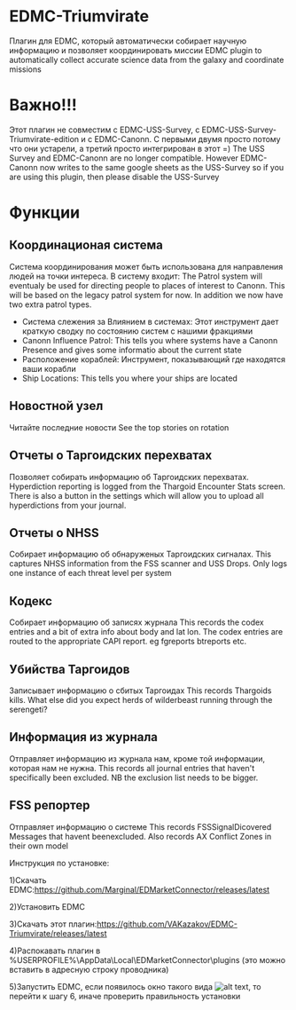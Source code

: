 ﻿# EDMC-Triumvirate
Плагин для EDMC, который автоматически собирает научную информацию и позволяет координировать миссии
EDMC plugin to automatically collect accurate science data from the galaxy and coordinate missions

# Важно!!!

Этот плагин не совместим с EDMC-USS-Survey, с EDMC-USS-Survey-Triumvirate-edition и с EDMC-Canonn. С первыми двумя просто потому что они устарели, а третий просто интегрирован в этот =)
The USS Survey and EDMC-Canonn are no longer compatible. However EDMC-Canonn now writes to the same google sheets as the USS-Survey so if you are using this plugin, then please disable the USS-Survey

# Функции
  
## Координационая система

Система координирования может быть использована для направления людей на точки интереса. В систему входит:
The Patrol system will eventualy be used for directing people to places of interest to Canonn. This will be based on the legacy patrol system for now. In addition we now have two extra patrol types. 
 
 * Система слежения за Влиянием в системах: Этот инструмент дает краткую сводку по состоянию систем с нашими фракциями 
 * Canonn Influence Patrol: This tells you where systems have a Canonn Presence and gives some informatio about the current state
 * Расположение кораблей: Инструмент, показывающий где находятся ваши корабли
 * Ship Locations: This tells you where your ships are located
 

## Новостной узел
Читайте последние новости
See the top stories on rotation

## Отчеты о Таргоидских перехватах
Позволяет собирать информацию об Таргоидских перехватах.
Hyperdiction reporting is logged from the Thargoid Encounter Stats screen. There is also a button in the settings which will allow you to upload all hyperdictions from your journal. 

## Отчеты о NHSS
Собирает информацию об обнаруженых Таргоидских сигналах.
This captures NHSS information from the FSS scanner and USS Drops. Only logs one instance of each threat level per system

## Кодекс
Собирает информацию об записях журнала
This records the codex entries and a bit of extra info about body and lat lon. The codex entries are routed to the appropriate CAPI report. eg fgreports btreports etc.

## Убийства Таргоидов
Записывает информацию о сбитых Таргоидах
This records Thargoids kills. What else did you expect herds of wilderbeast running through the serengeti?

## Информация из журнала
Отправляет информацию из журнала нам, кроме той информации, которая нам не нужна.
This records all journal entries that haven't specifically been excluded. NB the exclusion list needs to be bigger.

## FSS репортер
Отправляет информацию о системе
This records FSSSignalDicovered Messages that havent beenexcluded. Also records AX Conflict Zones in their own model

Инструкция по установке:

   1)Скачать EDMC:https://github.com/Marginal/EDMarketConnector/releases/latest

   2)Установить EDMC 

   3)Скачать этот плагин:https://github.com/VAKazakov/EDMC-Triumvirate/releases/latest

   4)Распокавать плагин в %USERPROFILE%\AppData\Local\EDMarketConnector\plugins (это можно вставить в адресную строку проводника)

   5)Запустить EDMC, если появилось окно такого вида 
   ![alt text](https://github.com/VAKazakov/EDMC-Triumvirate/blob/master/.vs/EDMC-Main.PNG " "), 
   то перейти к шагу 6, иначе проверить правильность установки
